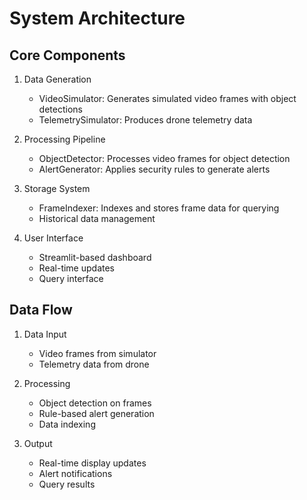 # System Architecture

## Core Components

1. Data Generation
   - VideoSimulator: Generates simulated video frames with object detections
   - TelemetrySimulator: Produces drone telemetry data

2. Processing Pipeline
   - ObjectDetector: Processes video frames for object detection
   - AlertGenerator: Applies security rules to generate alerts

3. Storage System
   - FrameIndexer: Indexes and stores frame data for querying
   - Historical data management

4. User Interface
   - Streamlit-based dashboard
   - Real-time updates
   - Query interface

## Data Flow

1. Data Input
   - Video frames from simulator
   - Telemetry data from drone

2. Processing
   - Object detection on frames
   - Rule-based alert generation
   - Data indexing

3. Output
   - Real-time display updates
   - Alert notifications
   - Query results
